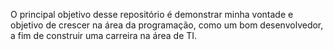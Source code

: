 O principal objetivo desse repositório é demonstrar minha vontade e objetivo de crescer na área da programação, como um bom desenvolvedor, a fim de construir uma carreira na área de TI.
